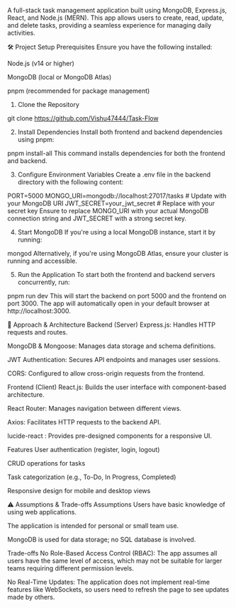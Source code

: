 A full-stack task management application built using MongoDB, Express.js, React, and Node.js (MERN). This app allows users to create, read, update, and delete tasks, providing a seamless experience for managing daily activities.

🛠️ Project Setup
Prerequisites
Ensure you have the following installed:

Node.js (v14 or higher)

MongoDB (local or MongoDB Atlas)

pnpm (recommended for package management)

1. Clone the Repository

git clone https://github.com/Vishu47444/Task-Flow

2. Install Dependencies
Install both frontend and backend dependencies using pnpm:

pnpm install-all
This command installs dependencies for both the frontend and backend.

3. Configure Environment Variables
Create a .env file in the backend directory with the following content:


PORT=5000
MONGO_URI=mongodb://localhost:27017/tasks  # Update with your MongoDB URI
JWT_SECRET=your_jwt_secret                 # Replace with your secret key
Ensure to replace MONGO_URI with your actual MongoDB connection string and JWT_SECRET with a strong secret key.

4. Start MongoDB
If you're using a local MongoDB instance, start it by running:

mongod
Alternatively, if you're using MongoDB Atlas, ensure your cluster is running and accessible.

5. Run the Application
To start both the frontend and backend servers concurrently, run:


pnpm run dev
This will start the backend on port 5000 and the frontend on port 3000. The app will automatically open in your default browser at http://localhost:3000.

🧠 Approach & Architecture
Backend (Server)
Express.js: Handles HTTP requests and routes.

MongoDB & Mongoose: Manages data storage and schema definitions.

JWT Authentication: Secures API endpoints and manages user sessions.

CORS: Configured to allow cross-origin requests from the frontend.

Frontend (Client)
React.js: Builds the user interface with component-based architecture.

React Router: Manages navigation between different views.

Axios: Facilitates HTTP requests to the backend API.

lucide-react : Provides pre-designed components for a responsive UI.

Features
User authentication (register, login, logout)

CRUD operations for tasks

Task categorization (e.g., To-Do, In Progress, Completed)

Responsive design for mobile and desktop views

⚠️ Assumptions & Trade-offs
Assumptions
Users have basic knowledge of using web applications.

The application is intended for personal or small team use.

MongoDB is used for data storage; no SQL database is involved.

Trade-offs
No Role-Based Access Control (RBAC): The app assumes all users have the same level of access, which may not be suitable for larger teams requiring different permission levels.

No Real-Time Updates: The application does not implement real-time features like WebSockets, so users need to refresh the page to see updates made by others.
